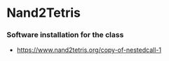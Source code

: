 # Nand2Tetris

### Software installation for the class
* https://www.nand2tetris.org/copy-of-nestedcall-1